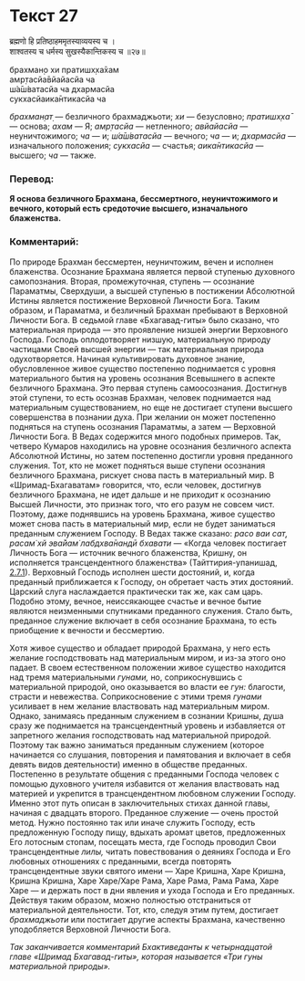 # Текст 27

ब्रह्मणो हि प्रतिष्ठाहममृतस्याव्ययस्य च ।  
शाश्वतस्य च धर्मस्य सुखस्यैकान्तिकस्य च ॥२७॥

брахман̣о хи пратишх̣ха̄хам  
амр̣тасйа̄вйайасйа ча  
ш́а̄ш́ватасйа ча дхармасйа  
сукхасйаика̄нтикасйа ча

_брахман̣ат̣_ — безличного брахмаджьоти; _хи_ — безусловно; _пратишх̣ха̄_ — основа; _ахам_ — Я; _амр̣тасйа_ — нетленного; _авйайасйа_ — неуничтожимого; _ча_ — и; _ш́а̄ш́ватасйа_ — вечного; _ча_ — и; _дхармасйа_ — изначального положения; _сукхасйа_ — счастья; _аика̄нтикасйа_ — высшего; _ча_ — также.

### Перевод:

**Я основа безличного Брахмана, бессмертного, неуничтожимого и вечного, который есть средоточие высшего, изначального блаженства.**

### Комментарий:

По природе Брахман бессмертен, неуничтожим, вечен и исполнен блаженства. Осознание Брахмана является первой ступенью духовного самопознания. Вторая, промежуточная, ступень — осознание Параматмы, Сверхдуши, а высшей ступенью в постижении Абсолютной Истины является постижение Верховной Личности Бога. Таким образом, и Параматма, и безличный Брахман пребывают в Верховной Личности Бога. В седьмой главе «Бхагавад-гиты» было сказано, что материальная природа — это проявление низшей энергии Верховного Господа. Господь оплодотворяет низшую, материальную природу частицами Своей высшей энергии — так материальная природа одухотворяется. Начиная культивировать духовное знание, обусловленное живое существо постепенно поднимается с уровня материального бытия на уровень осознания Всевышнего в аспекте безличного Брахмана. Это первая ступень самоосознания. Достигнув этой ступени, то есть осознав Брахман, человек поднимается над материальным существованием, но еще не достигает ступени высшего совершенства в познании духа. При желании он может постепенно подняться на ступень осознания Параматмы, а затем — Верховной Личности Бога. В Ведах содержится много подобных примеров. Так, четверо Кумаров находились на уровне осознания безличного аспекта Абсолютной Истины, но затем постепенно достигли уровня преданного служения. Тот, кто не может подняться выше ступени осознания безличного Брахмана, рискует снова пасть в материальный мир. В «Шримад-Бхагаватам» говорится, что, если человек, достигнув безличного Брахмана, не идет дальше и не приходит к осознанию Высшей Личности, это признак того, что его разум не совсем чист. Поэтому, даже поднявшись на уровень Брахмана, живое существо может снова пасть в материальный мир, если не будет заниматься преданным служением Господу. В Ведах также сказано: _расо ваи сат̣, расам̇ хй эва̄йам̇ лабдхва̄нандӣ бхавати_ — «Когда человек постигает Личность Бога — источник вечного блаженства, Кришну, он исполняется трансцендентного блаженства» (Тайттирия-упанишад, [2.7.1](#)). Верховный Господь исполнен шести достояний, и, когда преданный приближается к Господу, он обретает часть этих достояний. Царский слуга наслаждается практически так же, как сам царь. Подобно этому, вечное, неиссякающее счастье и вечное бытие являются неизменными спутниками преданного служения. Стало быть, преданное служение включает в себя осознание Брахмана, то есть приобщение к вечности и бессмертию.

Хотя живое существо и обладает природой Брахмана, у него есть желание господствовать над материальным миром, и из-за этого оно падает. В своем естественном положении живое существо находится над тремя материальными _гунами,_ но, соприкоснувшись с материальной природой, оно оказывается во власти ее _гун:_ благости, страсти и невежества. Соприкосновение с этими тремя _гунами_ усиливает в нем желание властвовать над материальным миром. Однако, занимаясь преданным служением в сознании Кришны, душа сразу же поднимается на трансцендентный уровень и избавляется от запретного желания господствовать над материальной природой. Поэтому так важно заниматься преданным служением (которое начинается со слушания, повторения и памятования и включает в себя девять видов деятельности) именно в обществе преданных. Постепенно в результате общения с преданными Господа человек с помощью духовного учителя избавится от желания властвовать над материей и укрепится в трансцендентном любовном служении Господу. Именно этот путь описан в заключительных стихах данной главы, начиная с двадцать второго. Преданное служение — очень простой метод. Нужно постоянно так или иначе служить Господу, есть предложенную Господу пищу, вдыхать аромат цветов, предложенных Его лотосным стопам, посещать места, где Господь проводил Свои трансцендентные _лилы,_ читать повествования о деяниях Господа и Его любовных отношениях с преданными, всегда повторять трансцендентные звуки святого имени — Харе Кришна, Харе Кришна, Кришна Кришна, Харе Харе/Харе Рама, Харе Рама, Рама Рама, Харе Харе — и держать пост в дни явления и ухода Господа и Его преданных. Действуя таким образом, можно полностью отстраниться от материальной деятельности. Тот, кто, следуя этим путем, достигает _брахмаджьоти_ или постигает другие аспекты Брахмана, качественно уподобляется Верховной Личности Бога.

_Так заканчивается комментарий Бхактиведанты к четырнадцатой главе «Шримад Бхагавад-гиты», которая называется «Три гуны материальной природы»._